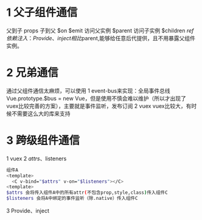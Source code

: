 # 1 父子组件通信
父到子 props
子到父 $on $emit
访问父实例 $parent
访问子实例 $children
$ref
依赖注入：Provide、inject  相比$parent,能够给任意后代提供，且不用暴露父组件实例。
# 2 兄弟通信
通过父组件通信太麻烦，可以使用
1 event-bus来实现：全局事件总线Vue.prototype.$bus = new Vue，但是使用不慎会难以维护（所以才出现了vuex比较完善的方案），主要就是事件监听，发布订阅
2 vuex  vuex比较大，有时候不需要这么大的库来支持

# 3 跨级组件通信 
1 vuex
2 $attrs、$listeners
```bash
组件A
<template>
  <C v-bind="$attrs" v-on="$listeners"></C>
<template>
$attrs 会将传入组件A中的所有attr(不包含prop,style,class)传入组件C
$listeners 会将A中绑定的事件监听（除.native）传入组件C
```
3 Provide、inject